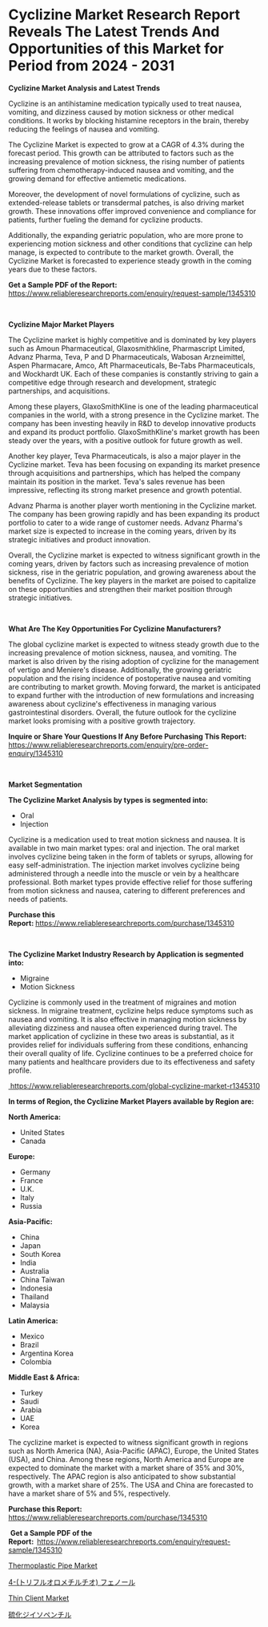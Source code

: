 <p><h1>Cyclizine Market Research Report Reveals The Latest Trends And Opportunities of this Market for Period from 2024 - 2031</h1></p><p><strong>Cyclizine Market Analysis and Latest Trends</strong></p>
<p><p>Cyclizine is an antihistamine medication typically used to treat nausea, vomiting, and dizziness caused by motion sickness or other medical conditions. It works by blocking histamine receptors in the brain, thereby reducing the feelings of nausea and vomiting.</p><p>The Cyclizine Market is expected to grow at a CAGR of 4.3% during the forecast period. This growth can be attributed to factors such as the increasing prevalence of motion sickness, the rising number of patients suffering from chemotherapy-induced nausea and vomiting, and the growing demand for effective antiemetic medications.</p><p>Moreover, the development of novel formulations of cyclizine, such as extended-release tablets or transdermal patches, is also driving market growth. These innovations offer improved convenience and compliance for patients, further fueling the demand for cyclizine products.</p><p>Additionally, the expanding geriatric population, who are more prone to experiencing motion sickness and other conditions that cyclizine can help manage, is expected to contribute to the market growth. Overall, the Cyclizine Market is forecasted to experience steady growth in the coming years due to these factors.</p></p>
<p><strong>Get a Sample PDF of the Report:&nbsp;</strong> <a href="https://www.reliableresearchreports.com/enquiry/request-sample/1345310">https://www.reliableresearchreports.com/enquiry/request-sample/1345310</a></p>
<p>&nbsp;</p>
<p><strong>Cyclizine Major Market Players</strong></p>
<p><p>The Cyclizine market is highly competitive and is dominated by key players such as Amoun Pharmaceutical, Glaxosmithkline, Pharmascript Limited, Advanz Pharma, Teva, P and D Pharmaceuticals, Wabosan Arzneimittel, Aspen Pharmacare, Amco, Aft Pharmaceuticals, Be-Tabs Pharmaceuticals, and Wockhardt UK. Each of these companies is constantly striving to gain a competitive edge through research and development, strategic partnerships, and acquisitions.</p><p>Among these players, GlaxoSmithKline is one of the leading pharmaceutical companies in the world, with a strong presence in the Cyclizine market. The company has been investing heavily in R&D to develop innovative products and expand its product portfolio. GlaxoSmithKline's market growth has been steady over the years, with a positive outlook for future growth as well.</p><p>Another key player, Teva Pharmaceuticals, is also a major player in the Cyclizine market. Teva has been focusing on expanding its market presence through acquisitions and partnerships, which has helped the company maintain its position in the market. Teva's sales revenue has been impressive, reflecting its strong market presence and growth potential.</p><p>Advanz Pharma is another player worth mentioning in the Cyclizine market. The company has been growing rapidly and has been expanding its product portfolio to cater to a wide range of customer needs. Advanz Pharma's market size is expected to increase in the coming years, driven by its strategic initiatives and product innovation.</p><p>Overall, the Cyclizine market is expected to witness significant growth in the coming years, driven by factors such as increasing prevalence of motion sickness, rise in the geriatric population, and growing awareness about the benefits of Cyclizine. The key players in the market are poised to capitalize on these opportunities and strengthen their market position through strategic initiatives.</p></p>
<p>&nbsp;</p>
<p><strong>What Are The Key Opportunities For Cyclizine Manufacturers?</strong></p>
<p><p>The global cyclizine market is expected to witness steady growth due to the increasing prevalence of motion sickness, nausea, and vomiting. The market is also driven by the rising adoption of cyclizine for the management of vertigo and Meniere's disease. Additionally, the growing geriatric population and the rising incidence of postoperative nausea and vomiting are contributing to market growth. Moving forward, the market is anticipated to expand further with the introduction of new formulations and increasing awareness about cyclizine's effectiveness in managing various gastrointestinal disorders. Overall, the future outlook for the cyclizine market looks promising with a positive growth trajectory.</p></p>
<p><strong>Inquire or Share Your Questions If Any Before Purchasing This Report:</strong> <a href="https://www.reliableresearchreports.com/enquiry/pre-order-enquiry/1345310">https://www.reliableresearchreports.com/enquiry/pre-order-enquiry/1345310</a></p>
<p>&nbsp;</p>
<p><strong>Market Segmentation</strong></p>
<p><strong>The Cyclizine Market Analysis by types is segmented into:</strong></p>
<p><ul><li>Oral</li><li>Injection</li></ul></p>
<p><p>Cyclizine is a medication used to treat motion sickness and nausea. It is available in two main market types: oral and injection. The oral market involves cyclizine being taken in the form of tablets or syrups, allowing for easy self-administration. The injection market involves cyclizine being administered through a needle into the muscle or vein by a healthcare professional. Both market types provide effective relief for those suffering from motion sickness and nausea, catering to different preferences and needs of patients.</p></p>
<p><strong>Purchase this Report:&nbsp;</strong><a href="https://www.reliableresearchreports.com/purchase/1345310">https://www.reliableresearchreports.com/purchase/1345310</a></p>
<p>&nbsp;</p>
<p><strong>The Cyclizine Market Industry Research by Application is segmented into:</strong></p>
<p><ul><li>Migraine</li><li>Motion Sickness</li></ul></p>
<p><p>Cyclizine is commonly used in the treatment of migraines and motion sickness. In migraine treatment, cyclizine helps reduce symptoms such as nausea and vomiting. It is also effective in managing motion sickness by alleviating dizziness and nausea often experienced during travel. The market application of cyclizine in these two areas is substantial, as it provides relief for individuals suffering from these conditions, enhancing their overall quality of life. Cyclizine continues to be a preferred choice for many patients and healthcare providers due to its effectiveness and safety profile.</p></p>
<p><a href="https://www.reliableresearchreports.com/global-cyclizine-market-r1345310">&nbsp;https://www.reliableresearchreports.com/global-cyclizine-market-r1345310</a></p>
<p><strong>In terms of Region, the Cyclizine Market Players available by Region are:</strong></p>
<p>
    <p> <strong> North America: </strong>
        <ul>
            <li>United States</li>
            <li>Canada</li>
        </ul>
        </p> 
    <p> <strong> Europe: </strong>
        <ul>
            <li>Germany</li>
            <li>France</li>
            <li>U.K.</li>
            <li>Italy</li>
            <li>Russia</li>
        </ul>
        </p> 
    <p> <strong> Asia-Pacific: </strong>
        <ul>
            <li>China</li>
            <li>Japan</li>
            <li>South Korea</li>
            <li>India</li>
            <li>Australia</li>
            <li>China Taiwan</li>
            <li>Indonesia</li>
            <li>Thailand</li>
            <li>Malaysia</li>
        </ul>
        </p> 
    <p> <strong> Latin America: </strong>
        <ul>
            <li>Mexico</li>
            <li>Brazil</li>
            <li>Argentina Korea</li>
            <li>Colombia</li>
        </ul>
        </p> 
    <p> <strong> Middle East & Africa: </strong>
        <ul>
            <li>Turkey</li>
            <li>Saudi</li>
            <li>Arabia</li>
            <li>UAE</li>
            <li>Korea</li>
        </ul>
    </p>
    </p>
<p><p>The cyclizine market is expected to witness significant growth in regions such as North America (NA), Asia-Pacific (APAC), Europe, the United States (USA), and China. Among these regions, North America and Europe are expected to dominate the market with a market share of 35% and 30%, respectively. The APAC region is also anticipated to show substantial growth, with a market share of 25%. The USA and China are forecasted to have a market share of 5% and 5%, respectively.</p></p>
<p><strong>Purchase this Report: </strong><a href="https://www.reliableresearchreports.com/purchase/1345310">https://www.reliableresearchreports.com/purchase/1345310</a></p>
<p>&nbsp;<strong>Get a Sample PDF of the Report:&nbsp;&nbsp;</strong><a href="https://www.reliableresearchreports.com/enquiry/request-sample/1345310">https://www.reliableresearchreports.com/enquiry/request-sample/1345310</a></p>
<p><strong></strong></p>
<p><p><a href="https://github.com/JameTravis/Market-Research-Report-List-5/blob/main/thermoplastic-pipe-market.md">Thermoplastic Pipe Market</a></p><p><a href="https://github.com/KaydenJohns1964/Market-Research-Report-List-2/blob/main/4759053177879.md">4-(トリフルオロメチルチオ) フェノール</a></p><p><a href="https://github.com/vimar16th/Market-Research-Report-List-5/blob/main/thin-client-market.md">Thin Client Market</a></p><p><a href="https://github.com/marbadji/Market-Research-Report-List-2/blob/main/9507683177878.md">硫化ジイソペンチル</a></p></p>